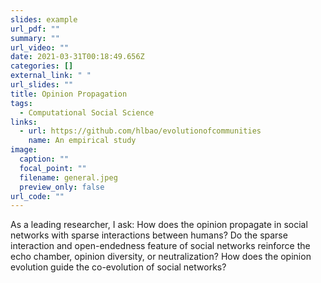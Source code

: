 ```yaml
---
slides: example
url_pdf: ""
summary: ""
url_video: ""
date: 2021-03-31T00:18:49.656Z
categories: []
external_link: " "
url_slides: ""
title: Opinion Propagation
tags:
  - Computational Social Science
links:
  - url: https://github.com/hlbao/evolutionofcommunities
    name: An empirical study
image:
  caption: ""
  focal_point: ""
  filename: general.jpeg
  preview_only: false
url_code: ""
---
```

As a leading researcher, I ask: How does the opinion propagate in social networks with sparse interactions between humans? Do the sparse interaction and open-endedness feature of social networks reinforce the echo chamber, opinion diversity, or neutralization? How does the opinion evolution guide the co-evolution of social networks?